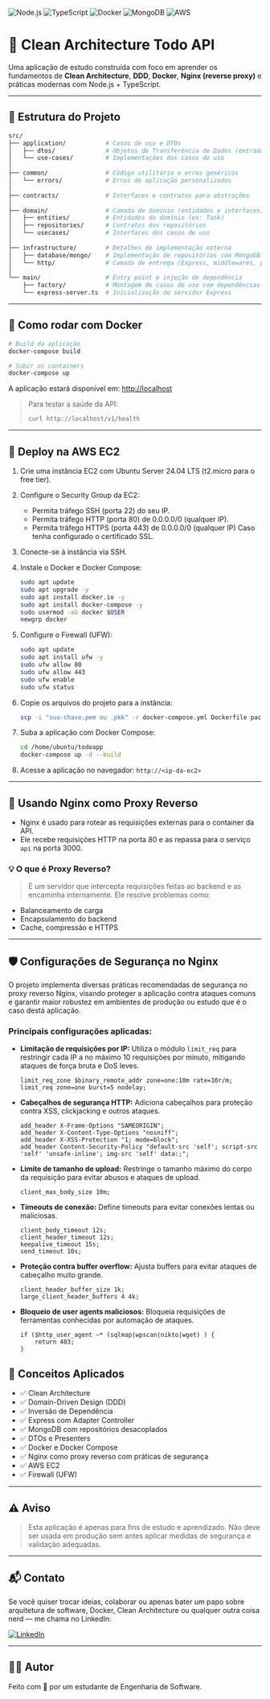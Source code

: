 ![Node.js](https://img.shields.io/badge/Node.js-22.x-brightgreen)
![TypeScript](https://img.shields.io/badge/TypeScript-blue)
![Docker](https://img.shields.io/badge/Docker-🛳️-blue)
![MongoDB](https://img.shields.io/badge/MongoDB-4EA94B?logo=mongodb&logoColor=white)
![AWS](https://img.shields.io/badge/AWS-Amazon_Web_Services-FF9900?logo=amazonaws&logoColor=white)

# 🧪 Clean Architecture Todo API

Uma aplicação de estudo construída com foco em aprender os fundamentos de **Clean Architecture**, **DDD**, **Docker**, **Nginx (reverse proxy)** e práticas modernas com Node.js + TypeScript.

---

## 📁 Estrutura do Projeto

```bash
src/
├── application/           # Casos de uso e DTOs
│   ├── dtos/              # Objetos de Transferência de Dados (entrada/saída)
│   └── use-cases/         # Implementações dos casos de uso
│
├── common/                # Código utilitário e erros genéricos
│   └── errors/            # Erros de aplicação personalizados
│
├── contracts/             # Interfaces e contratos para abstrações
│
├── domain/                # Camada de domínio (entidades e interfaces)
│   ├── entities/          # Entidades do domínio (ex: Task)
│   ├── repositories/      # Contratos dos repositórios
│   └── usecases/          # Interfaces dos casos de uso
│
├── infrastructure/        # Detalhes de implementação externa
│   ├── database/mongo/    # Implementação de repositórios com MongoDB
│   └── http/              # Camada de entrega (Express, middlewares, presenters)
│
└── main/                  # Entry point e injeção de dependência
    ├── factory/           # Montagem de casos de uso com dependências
    └── express-server.ts  # Inicialização do servidor Express
```

---

## 🚀 Como rodar com Docker

```bash
# Build da aplicação
docker-compose build

# Subir os containers
docker-compose up
```

A aplicação estará disponível em: [http://localhost](http://localhost)

> Para testar a saúde da API:
> ```bash
> curl http://localhost/v1/health
> ```

---

## 🚀 Deploy na AWS EC2

1.  Crie uma instância EC2 com Ubuntu Server 24.04 LTS (t2.micro para o free tier).
2.  Configure o Security Group da EC2:
    *   Permita tráfego SSH (porta 22) do seu IP.
    *   Permita tráfego HTTP (porta 80) de 0.0.0.0/0 (qualquer IP).
    *   Permita tráfego HTTPS (porta 443) de 0.0.0.0/0 (qualquer IP) Caso tenha configurado o certificado SSL.
3.  Conecte-se à instância via SSH.
4.  Instale o Docker e Docker Compose:

    ```bash
    sudo apt update
    sudo apt upgrade -y
    sudo apt install docker.io -y
    sudo apt install docker-compose -y
    sudo usermod -aG docker $USER
    newgrp docker
    ```

5.  Configure o Firewall (UFW):

    ```bash
    sudo apt update
    sudo apt install ufw -y
    sudo ufw allow 80
    sudo ufw allow 443
    sudo ufw enable
    sudo ufw status
    ```

6.  Copie os arquivos do projeto para a instância:

    ```bash
    scp -i "sua-chave.pem ou .pkk" -r docker-compose.yml Dockerfile package.json package-lock.json tsconfig.json nginx src ubuntu@<ip-da-ec2>:/home/ubuntu/todoapp/
    ```

7.  Suba a aplicação com Docker Compose:

    ```bash
    cd /home/ubuntu/todoapp
    docker-compose up -d --build
    ```

8.  Acesse a aplicação no navegador: `http://<ip-da-ec2>`

---

## 🔄 Usando Nginx como Proxy Reverso

- Nginx é usado para rotear as requisições externas para o container da API.
- Ele recebe requisições HTTP na porta 80 e as repassa para o serviço `api` na porta 3000.

### 💡 O que é Proxy Reverso?

> É um servidor que intercepta requisições feitas ao backend e as encaminha internamente.
> Ele resolve problemas como:
- Balanceamento de carga
- Encapsulamento do backend
- Cache, compressão e HTTPS

---

## 🛡️ Configurações de Segurança no Nginx

O projeto implementa diversas práticas recomendadas de segurança no proxy reverso Nginx, visando proteger a aplicação contra ataques comuns e garantir maior robustez em ambientes de produção ou estudo que é o caso destá aplicação.

### Principais configurações aplicadas:

- **Limitação de requisições por IP:**
  Utiliza o módulo `limit_req` para restringir cada IP a no máximo 10 requisições por minuto, mitigando ataques de força bruta e DoS leves.
    ```nginx
    limit_req_zone $binary_remote_addr zone=one:10m rate=10r/m;
    limit_req zone=one burst=5 nodelay;
    ```

- **Cabeçalhos de segurança HTTP:**
  Adiciona cabeçalhos para proteção contra XSS, clickjacking e outros ataques.
    ```nginx
    add_header X-Frame-Options "SAMEORIGIN";
    add_header X-Content-Type-Options "nosniff";
    add_header X-XSS-Protection "1; mode=block";
    add_header Content-Security-Policy "default-src 'self'; script-src 'self' 'unsafe-inline'; img-src 'self' data:;";
    ```

- **Limite de tamanho de upload:**
  Restringe o tamanho máximo do corpo da requisição para evitar abusos e ataques de upload.
    ```nginx
    client_max_body_size 10m;
    ```

- **Timeouts de conexão:**
  Define timeouts para evitar conexões lentas ou maliciosas.
    ```nginx
    client_body_timeout 12s;
    client_header_timeout 12s;
    keepalive_timeout 15s;
    send_timeout 10s;
    ```

- **Proteção contra buffer overflow:**
  Ajusta buffers para evitar ataques de cabeçalho muito grande.
    ```nginx
    client_header_buffer_size 1k;
    large_client_header_buffers 4 4k;
    ```

- **Bloqueio de user agents maliciosos:**
  Bloqueia requisições de ferramentas conhecidas por automação de ataques.
    ```nginx
    if ($http_user_agent ~* (sqlmap|wpscan|nikto|wget) ) {
        return 403;
    }
    ```

## 🧠 Conceitos Aplicados

- ✅ Clean Architecture
- ✅ Domain-Driven Design (DDD)
- ✅ Inversão de Dependência
- ✅ Express com Adapter Controller
- ✅ MongoDB com repositórios desacoplados
- ✅ DTOs e Presenters
- ✅ Docker e Docker Compose
- ✅ Nginx como proxy reverso com práticas de segurança
- ✅ AWS EC2
- ✅ Firewall (UFW)

---

## ⚠️ Aviso

> Esta aplicação é apenas para fins de estudo e aprendizado.
> Não deve ser usada em produção sem antes aplicar medidas de segurança e validação adequadas.

---

## 📬 Contato

Se você quiser trocar ideias, colaborar ou apenas bater um papo sobre arquitetura de software, Docker, Clean Architecture ou qualquer outra coisa nerd — me chama no LinkedIn:

[![LinkedIn](https://img.shields.io/badge/LinkedIn-hpkaio-blue?logo=linkedin)](https://www.linkedin.com/in/hpkaio)

---

## 👨‍💻 Autor

Feito com 💙 por um estudante de Engenharia de Software.
```